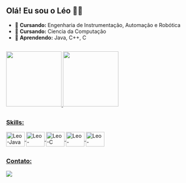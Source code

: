 ## Olá! Eu sou o Léo 👩‍💻

- 🧠 **Cursando:** Engenharia de Instrumentação, Automação e Robótica
- 🧠 **Cursando:** Ciencia da Computação
- 🌱 **Aprendendo:** Java, C++, C

##

 <div>
  <a href="https://github.com/leo-nardow">
  <img height="150em" src="https://github-readme-stats.vercel.app/api?username=leo-nardow&show_icons=true&theme=blueberry&include_all_commits=true&count_private=true&text_color=9fbfdd"/>
  <img height="150em" src="https://github-readme-stats.vercel.app/api/top-langs/?username=leo-nardow&layout=compact&langs_count=3&theme=blueberry&text_color=9fbfdd"/>
</div>

## 
  
 ### **Skills:** 
 <a href="https://github.com/leo-nardow">
<div style="display: inline_block">
  <img align="center" alt="Leo-Java" height="40" width="50" src="https://cdn.jsdelivr.net/gh/devicons/devicon/icons/java/java-original.svg">
  <img align="center" alt="Leo-Cplusplus" height="40" width="50" src="https://cdn.jsdelivr.net/gh/devicons/devicon/icons/cplusplus/cplusplus-original.svg">
  <img align="center" alt="Leo-C" height="40" width="50" src="https://cdn.jsdelivr.net/gh/devicons/devicon/icons/c/c-original.svg">
  <img align="center" alt="Leo-Python" height="40" width="50" src="https://cdn.jsdelivr.net/gh/devicons/devicon/icons/python/python-original.svg">
  <img align="center" alt="Leo-MySql" height="40" width="50" src="https://cdn.jsdelivr.net/gh/devicons/devicon/icons/mysql/mysql-original.svg">
</div>

## 
 ### **Contato:** 
  [<img src="https://img.shields.io/badge/-LinkedIn-%230077B5?style=for-the-badge&logo=linkedin&logoColor=white" target="_blank">](https://www.linkedin.com/in/leo-nardow/)

<a href="https://github.com/leo-nardow">
